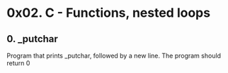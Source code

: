 # 0x02. C - Functions, nested loops
## 0. _putchar
Program that prints _putchar, followed by a new line.
The program should return 0

